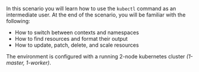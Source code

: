 


 In this scenario you will learn how to use the `kubectl` command as an intermediate user. At the end of the scenario, you will be familiar with the following:

  - How to switch between contexts and namespaces
  - How to find resources and format their output
  - How to update, patch, delete, and scale resources


The environment is configured with a running 2-node kubernetes cluster *(1-master, 1-worker)*.
